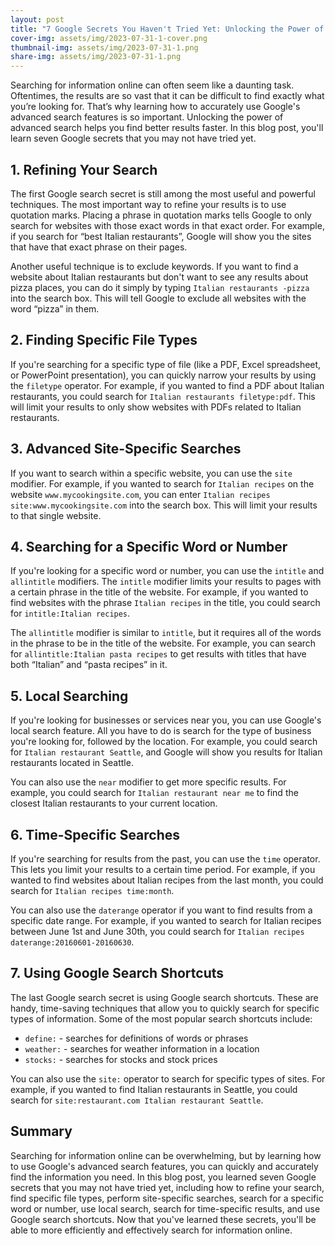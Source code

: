 ```yaml
---
layout: post
title: "7 Google Secrets You Haven't Tried Yet: Unlocking the Power of Advanced Search"
cover-img: assets/img/2023-07-31-1-cover.png
thumbnail-img: assets/img/2023-07-31-1.png
share-img: assets/img/2023-07-31-1.png
---
```






Searching for information online can often seem like a daunting task. Oftentimes, the results are so vast that it can be difficult to find exactly what you’re looking for. That’s why learning how to accurately use Google's advanced search features is so important. Unlocking the power of advanced search helps you find better results faster. In this blog post, you'll learn seven Google secrets that you may not have tried yet. 

## 1. Refining Your Search

The first Google search secret is still among the most useful and powerful techniques. The most important way to refine your results is to use quotation marks. Placing a phrase in quotation marks tells Google to only search for websites with those exact words in that exact order. For example, if you search for “best Italian restaurants”, Google will show you the sites that have that exact phrase on their pages.

Another useful technique is to exclude keywords. If you want to find a website about Italian restaurants but don't want to see any results about pizza places, you can do it simply by typing `Italian restaurants -pizza` into the search box. This will tell Google to exclude all websites with the word “pizza” in them. 

## 2. Finding Specific File Types

If you're searching for a specific type of file (like a PDF, Excel spreadsheet, or PowerPoint presentation), you can quickly narrow your results by using the `filetype` operator. For example, if you wanted to find a PDF about Italian restaurants, you could search for `Italian restaurants filetype:pdf`. This will limit your results to only show websites with PDFs related to Italian restaurants. 

## 3. Advanced Site-Specific Searches 

If you want to search within a specific website, you can use the `site` modifier. For example, if you wanted to search for `Italian recipes` on the website `www.mycookingsite.com`, you can enter `Italian recipes site:www.mycookingsite.com` into the search box. This will limit your results to that single website. 

## 4. Searching for a Specific Word or Number

If you're looking for a specific word or number, you can use the `intitle` and `allintitle` modifiers. The `intitle` modifier limits your results to pages with a certain phrase in the title of the website. For example, if you wanted to find websites with the phrase `Italian recipes` in the title, you could search for `intitle:Italian recipes`. 

The `allintitle` modifier is similar to `intitle`, but it requires all of the words in the phrase to be in the title of the website. For example, you can search for `allintitle:Italian pasta recipes` to get results with titles that have both “Italian” and “pasta recipes” in it.

## 5. Local Searching 

If you're looking for businesses or services near you, you can use Google's local search feature. All you have to do is search for the type of business you're looking for, followed by the location. For example, you could search for `Italian restaurant Seattle`, and Google will show you results for Italian restaurants located in Seattle. 

You can also use the `near` modifier to get more specific results. For example, you could search for `Italian restaurant near me` to find the closest Italian restaurants to your current location. 

## 6. Time-Specific Searches 

If you're searching for results from the past, you can use the `time` operator. This lets you limit your results to a certain time period. For example, if you wanted to find websites about Italian recipes from the last month, you could search for `Italian recipes time:month`. 

You can also use the `daterange` operator if you want to find results from a specific date range. For example, if you wanted to search for Italian recipes between June 1st and June 30th, you could search for `Italian recipes daterange:20160601-20160630`. 

## 7. Using Google Search Shortcuts

The last Google search secret is using Google search shortcuts. These are handy, time-saving techniques that allow you to quickly search for specific types of information. Some of the most popular search shortcuts include: 

* `define:` - searches for definitions of words or phrases
* `weather:` - searches for weather information in a location
* `stocks:` - searches for stocks and stock prices  

You can also use the `site:` operator to search for specific types of sites. For example, if you wanted to find Italian restaurants in Seattle, you could search for `site:restaurant.com Italian restaurant Seattle`. 

## Summary 

Searching for information online can be overwhelming, but by learning how to use Google's advanced search features, you can quickly and accurately find the information you need. In this blog post, you learned seven Google secrets that you may not have tried yet, including how to refine your search, find specific file types, perform site-specific searches, search for a specific word or number, use local search, search for time-specific results, and use Google search shortcuts. Now that you've learned these secrets, you'll be able to more efficiently and effectively search for information online. 
